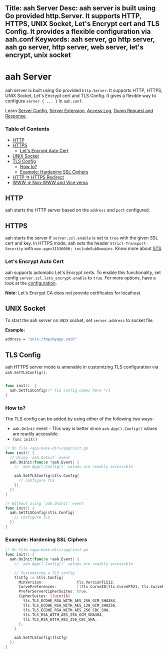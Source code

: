 Title: aah Server
Desc: aah server is built using Go provided http.Server. It supports HTTP, HTTPS, UNIX Socket, Let's Encrypt cert and TLS Config. It provides a flexible configuration via aah.conf
Keywords: aah server, go http server, aah go server, http server, web server, let's encrypt, unix socket
---
# aah Server

aah server is built using Go provided `http.Server`. It supports HTTP, HTTPS, UNIX Socket, Let's Encrypt cert and TLS Config. It gives a flexible way to configure `server { ... }` in `aah.conf`.

Learn [Server Config](app-config.html#section-server), [Server Extension](server-extension.html), [Access Log](server-access-log.html), [Dump Request and Response](server-dump-log.html).

### Table of Contents

  * [HTTP](#http)
  * [HTTPS](#https)
      - [Let's Encrypt Auto Cert](#let-s-encrypt-auto-cert)
  * [UNIX Socket](#unix-socket)
  * [TLS Config](#tls-config)
      - [How to?](#how-to)
      - [Example: Hardening SSL Ciphers](#example-hardening-ssl-ciphers)
  * [HTTP => HTTPS Redirect](app-config.html#section-server-ssl-redirect-http)
  * [WWW => Non-WWW and Vice versa](app-config.html#section-server-redirect)

## HTTP

aah starts the HTTP server based on the `address` and `port` configured.

## HTTPS

aah starts the server if `server.ssl.enable` is set to `true` with the given SSL cert and key. In HTTPS mode, aah sets the header `Strict-Transport-Security` with `max-age=31536000; includeSubDomains`. Know more about [STS](https://www.owasp.org/index.php/HTTP_Strict_Transport_Security_Cheat_Sheet).

### Let's Encrypt Auto Cert

aah supports automatic Let's Encrypt certs. To enable this functionality, set config `server.ssl.lets_encrypt.enable` to `true`. For more options, have a look at the [configuration](app-config.html#section-server-ssl-lets-encrypt).

<div class="alert alert-info-blue">
<p><strong>Note:</strong> Let's Encrypt CA does not provide certificates for localhost.</p>
</div>

## UNIX Socket

To start the aah server on `UNIX` socket, set `server.address` to socket file.

**Example:**

```bash
address = "unix:/tmp/myapp.sock"
```

## TLS Config

aah HTTPS server mode is amenable in customizing TLS configuration via `aah.SetTLSConfig()`.

```go

func init()  {
  aah.SetTLSConfig(/* TLS config comes here */)
}
```

### How to?

The TLS config can be added by using either of the following two ways-

  * `aah.OnInit` event - This way is better since `aah.App().Config()` values are readily accessible.
  * `func init()`

```go
// On file <app-base-dir>/app/init.go
func init() {
  // Using `aah.OnInit` event
  aah.OnInit(func(e *aah.Event) {
    // `aah.App().Config()` values are readily accessible

    aah.SetTLSConfig(&tls.Config{
      // configure TLS
    })
  })
}

// Without using `aah.OnInit` event
func init() {
  aah.SetTLSConfig(&tls.Config{
    // configure TLS
  })
}
```

### Example: Hardening SSL Ciphers

```go
// On file <app-base-dir>/app/init.go
func init() {
  aah.OnInit(func(e *aah.Event) {
    // `aah.App().Config()` values are readily accessible

    // Customizing a TLS config
    tlsCfg := &tls.Config{
      MinVersion:               tls.VersionTLS12,
      CurvePreferences:         []tls.CurveID{tls.CurveP521, tls.CurveP384, tls.CurveP256},
      PreferServerCipherSuites: true,
      CipherSuites: []uint16{
        tls.TLS_ECDHE_RSA_WITH_AES_256_GCM_SHA384,
        tls.TLS_ECDHE_RSA_WITH_AES_128_GCM_SHA256,
        tls.TLS_ECDHE_RSA_WITH_AES_256_CBC_SHA,
        tls.TLS_RSA_WITH_AES_256_GCM_SHA384,
        tls.TLS_RSA_WITH_AES_256_CBC_SHA,
      },
    }

    aah.SetTLSConfig(tlsCfg)
  })
}
```
